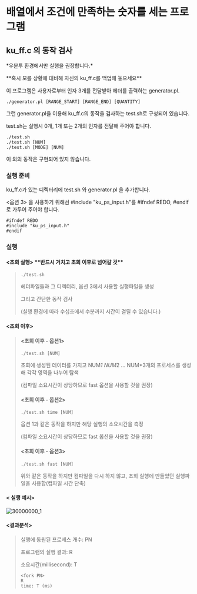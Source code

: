 배열에서 조건에 만족하는 숫자를 세는 프로그램
===========
ku_ff.c 의 동작 검사
------------

\*우분투 환경에서만 실행을 권장합니다.\*

\*\*혹시 모를 상황에 대비해 자신의 ku_ff.c를 백업해 놓으세요\*\*

이 프로그램은 사용자로부터 인자 3개를 전달받아 헤더를 출력하는 generator.pl.
```
./generator.pl [RANGE_START] [RANGE_END] [QUANTITY]
```
그런 generator.pl을 이용해 ku_ff.c의 동작을 검사하는 test.sh로 구성되어 있습니다.

test.sh는 실행시 0개, 1개 또는 2개의 인자를 전달해 주어야 합니다.

```
./test.sh
./test.sh [NUM]
./test.sh [MODE] [NUM]
```

이 외의 동작은 구현되어 있지 않습니다.


### 실행 준비
ku_ff.c가 있는 디렉터리에 test.sh 와 generator.pl 을 추가합니다.

<옵션 3> 을 사용하기 위해선 #include "ku_ps_input.h"를 #ifndef REDO, #endif로 가두어 주어야 합니다.
```
#ifndef REDO
#include "ku_ps_input.h"
#endif
```

### 실행
#### <초회 실행> \*\*반드시 거치고 초회 이후로 넘어갈 것\*\*
>	```
> ./test.sh 
>	```
> 헤더파일들과 그 디렉터리, 옵션 3에서 사용할 실행파일을 생성
> 
> 그리고 간단한 동작 검사
> 
> (실행 환경에 따라 수십초에서 수분까지 시간이 걸릴 수 있습니다.)

#### <초회 이후>

> #### <초회 이후 - 옵션1>
>	```
> ./test.sh [NUM]
>	```
> 초회에 생성된 데이터를 가지고 NUM*1 NUM*2 ... NUM*3개의 프로세스를 생성해 각각 영역을 나누어 탐색
> 
> (컴파일 소요시간이 상당하므로 fast 옵션을 사용할 것을 권장)
>
> #### <초회 이후 - 옵션2>
>	```
> ./test.sh time [NUM]
>	```
>	
> 옵션 1과 같은 동작을 하지만 해당 실행의 소요시간을 측정 
> 
> (컴파일 소요시간이 상당하므로 fast 옵션을 사용할 것을 권장)
>
> #### <초회 이후 - 옵션3>
>	```
> ./test.sh fast [NUM]
>	```
>위와 같은 동작을 하지만 컴파일을 다시 하지 않고, 초회 실행에 만들었던 실행파일을 사용함(컴파일 시간 단축)



#### < 실행 예시>
![30000000_1](https://github.com/lee-chanah/Homeworks_public/blob/master/system_programing_HW/HW1/Extra%26Docs/30000000_1.png)
#### <결과분석>
> 실행에 동원된 프로세스 개수: PN
> 
> 프로그램의 실행 결과: R
> 
> 소요시간(millisecond): T
>	```
> <fork PN>
>  R
> time: T (ms)
>	```
